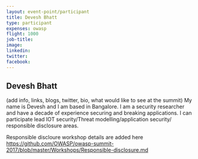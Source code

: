 ```yaml
---
layout: event-point/participant
title: Devesh Bhatt
type: participant
expenses: owasp
flight: 1000
job-title:
image: 
linkedin:
twitter:
facebook:
---
```


## Devesh Bhatt

(add info, links, blogs, twitter, bio, what would like to see at the summit)
My name is Devesh and I am based in Bangalore. I am a security researcher and have a decade of experience securing and breaking applications. I can participate lead IOT security/Threat modelling/application security/ responsible disclosure areas.

Responsible discloure workshop details are added here https://github.com/OWASP/owasp-summit-2017/blob/master/Workshops/Responsible-disclosure.md
